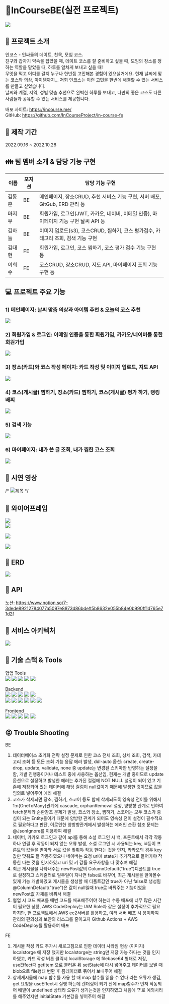 # 📝InCourseBE(실전 프로젝트)   
<img src="https://user-images.githubusercontent.com/110077343/198350421-e607f10e-e4a4-49e7-a9dd-d6fc9dad2c09.jpg"></img><br/>  

📌 프로젝트 소개
------------- 
인코스 - 인싸들의 데이트, 친목, 모임 코스.    
친구와 갑자기 약속을 잡았을 때, 데이트 코스를 잘 준비하고 싶을 때, 모임의 장소를 정하는 역할을 맡았을 때, 하루를 알차게 보내고 싶을 때!  
무엇을 먹고 어디를 갈지 누구나 한번쯤 고민해본 경험이 있으실거에요. 
현재 날씨에 맞는 코스와 의상, 아이템까지... 저희 인코스는 이런 고민을 한번에 해결할 수 있는 서비스를 만들고 싶었습니다.  
날씨와 계절, 지역, 성별 맞춤 추천으로 완벽한 하루를 보내고, 나만의 좋은 코스도 다른 사람들과 공유할 수 있는 서비스를 제공합니다.

배포 사이트: https://incourse.me/  
GitHub: https://github.com/InCourseProject/in-course-fe

:date: 제작 기간
-------------   
2022.09.16 ~ 2022.10.28 

:family: 팀 멤버 소개 & 담당 기능 구현
-------------   
|이름|포지션|담당 기능 구현|
|------|---|---|
|김동훈|BE|메인페이지, 장소CRUD, 추천 서비스 기능 구현, 서버 배포, GitGub, ERD 관리 등|
|마지우|BE|회원가입, 로그인(JWT, 카카오, 네이버, 이메일 인증), 마이페이지 기능 구현 날씨 API 등|
|김하늘|BE|이미지 업로드(s3), 코스CRUD, 찜하기, 코스 평가점수, 카테고리 조회, 검색 기능 구현|
|김대현|FE|회원가입, 로그인, 코스 찜하기, 코스 평가 점수 기능 구현 등|
|이희수|FE|코스CRUD, 장소CRUD, 지도 API, 마이페이지 조회 기능 구현 등|

:computer: 프로젝트 주요 기능
-------------  
### 1) 메인페이지: 날씨 맞춤 의상과 아이템 추천 & 오늘의 코스 추천   
<img src="https://user-images.githubusercontent.com/110077343/198362950-d1467af3-881a-4d55-a1e6-ee5138171dfd.png"></img><br/>       
### 2) 회원가입 & 로그인: 이메일 인증을 통한 회원가입, 카카오/네이버를 통한 회원가입
<img src="https://user-images.githubusercontent.com/110077343/198349330-6db61e66-4cb4-4eb6-b87e-4e118cc0370b.jpg"></img><br/>     
### 3) 장소(카드)와 코스 작성 페이지: 카드 작성 및 이미지 업로드, 지도 API
<img src="https://user-images.githubusercontent.com/110077343/198349450-6195dc47-0d3a-4ce3-a428-0ba565637a00.jpg"></img><br/>  
### 4) 코스(게시글) 찜하기, 장소(카드) 찜하기, 코스(게시글) 평가 하기, 랭킹 배찌
<img src="https://user-images.githubusercontent.com/110077343/198362817-1d660a39-2931-4a6b-a933-5029fed0446e.png"></img><br/>     
### 5) 검색 기능
<img src="https://user-images.githubusercontent.com/110077343/198350233-c608ffe6-09cb-4586-b150-ce640fd030e7.jpg"></img><br/>      
### 6) 마이페이지: 내가 쓴 글 조회, 내가 찜한 코스 조회   
<img src="https://user-images.githubusercontent.com/110077343/198358995-b5f9043c-714e-4b05-97ba-1fc9fe70a68f.png"></img><br/>  

:movie_camera: 시연 영상
-------------  
/* [![제목](http://img.youtube.com/vi/유튜브썸네일.jpg)](https://www.youtube.com/watch?v=고유번호) */

:green_book: 와이어프레임
------------- 
<img src="https://user-images.githubusercontent.com/110077343/194228885-47af482a-5ab7-4dc7-aa79-4c0b2cdf06ba.png"></img><br/> 
<img src="https://user-images.githubusercontent.com/110077343/194229015-aa30c001-e99c-42e9-8c27-621d6b81d1d0.png"></img><br/>  
<img src="https://user-images.githubusercontent.com/110077343/194229116-226d747d-f463-43ee-87b9-31a6c3497142.png"></img><br/>  
<img src="https://user-images.githubusercontent.com/110077343/194229157-00f698b1-3036-4892-a880-41118112b11e.png"></img><br/>  

:blue_book: ERD
-------------
<img src="https://user-images.githubusercontent.com/110077343/194233246-3978d326-b55e-4cfc-89e4-17028565e967.png"></img><br/>  

:orange_book: API
------------- 
노션: https://www.notion.so/7-3dede89212784077a5097e8873d86bde#5b8632e055b84e0b990ff1d765e71d2f

:ledger: 서비스 아키텍처
-------------
<img src="https://user-images.githubusercontent.com/110077343/198351688-680dc28f-3f0c-4e92-9797-8e84f726088c.png"></img><br/>  


:construction_worker: 기술 스택 & Tools
------------- 
협업 Tools       
<img src="https://img.shields.io/badge/Notion-000000?style=for-the-badge&logo=Notion&logoColor=white">
<img src="https://img.shields.io/badge/Google Sheets-34A853?style=for-the-badge&logo=Google Sheets&logoColor=white">
<img src="https://img.shields.io/badge/Git-F05032?style=for-the-badge&logo=Git&logoColor=white">
<img src="https://img.shields.io/badge/GitHub-181717?style=for-the-badge&logo=GitHub&logoColor=white">
<img src="https://img.shields.io/badge/Sourcetree-0052CC?style=for-the-badge&logo=Sourcetree&logoColor=white">     

Backend   
<img src="https://img.shields.io/badge/Java11-007396?style=for-the-badge&logo=Java11&logoColor=white">
<img src="https://img.shields.io/badge/Spring-6DB33F?style=for-the-badge&logo=Spring&logoColor=white">
<img src="https://img.shields.io/badge/Spring Boot-6DB33F?style=for-the-badge&logo=Spring Boot&logoColor=white">
<img src="https://img.shields.io/badge/Spring Security-6DB33F?style=for-the-badge&logo=Spring Security&logoColor=white">
<img src="https://img.shields.io/badge/JSON Web Tokens-000000?style=for-the-badge&logo=JSON Web Tokens&logoColor=white">  
<img src="https://img.shields.io/badge/Amazon EC2-FF9900?style=for-the-badge&logo=Amazon EC2&logoColor=white">
<img src="https://img.shields.io/badge/Ubuntu-E95420?style=for-the-badge&logo=Ubuntu&logoColor=white">
<img src="https://img.shields.io/badge/Amazon S3-569A31?style=for-the-badge&logo=Amazon S3&logoColor=white">
<img src="https://img.shields.io/badge/MySQL-4479A1?style=for-the-badge&logo=MySQL&logoColor=white"> 
<img src="https://img.shields.io/badge/IntelliJ IDEA-000000?style=for-the-badge&logo=IntelliJ IDEA&logoColor=white"> 
<img src="https://img.shields.io/badge/Postman-FF6C37?style=for-the-badge&logo=Postman&logoColor=white"> 


Frontend    
<img src="https://img.shields.io/badge/React-61DAFB?style=for-the-badge&logo=React&logoColor=white">
<img src="https://img.shields.io/badge/JavaScript-F7DF1E?style=for-the-badge&logo=JavaScript&logoColor=white">
<img src="https://img.shields.io/badge/Axios-5A29E4?style=for-the-badge&logo=Axios&logoColor=white">
<img src="https://img.shields.io/badge/Redux-764ABC?style=for-the-badge&logo=Redux&logoColor=white">
<img src="https://img.shields.io/badge/React Router-CA4245?style=for-the-badge&logo=React Router&logoColor=white">

        
          

:rage: Trouble Shooting
------------- 
BE  
1) 데이터베이스 초기화 전략 설정 문제로 인한 코스 전체 조회, 상세 조회,  검색, 카테고리 조회 등 모든 조회 기능 응답 에러 발생, ddl-auto 옵션: create, create-drop, update, validate, none 중 update는 변경된 스키마만 반영하는 설정을 함, 개발 진행중이거나 테스트 중에 사용하는 옵션임, 현재는 개발 중이므로 update옵션으로 설정하고 발생한 에러는 추가된 컬럼에 NOT NULL 설정이 되어 있고 기존에 저장되어 있는 데이터에 해당 컬럼이 null값이기 때문에 발생한 것이므로 값을 임의로 넣어주어 에러 해결
2) 코스가 삭제되면 장소, 찜하기, 스코어 등도 함께 삭제되도록 영속성 전이를 위해서 1:n(OneToMany)관계에 cascade, orphanRemoval 설정, 양방향 관계로 인하여 fetch문제와 순환참조 문제가 발생, 코스와 장소, 찜하기, 스코어는 모두 코스가 중심이 되는 Entity들이기 때문에 양방향 관계가 되어도 영속성 전이 설정이 필수적으로 필요하다고 판단, 이로인한 양방향관계에서 발생하는 에러인 순환 참조 문제는 @JsonIgnore를 이용하여 해결   
3) 네이버, 카카오 로그인과 같이 api를 통해 소셜 로그인 시 백, 프론트에서 각각 작동하나 연결 후 작동이 되지 않는 오류 발생, 소셜 로그인 시 사용되는 key, id등이 프론트의 값들을 받아와 서로 값을 맞춰야 작동 한다는 것을 인지, 카카오의 경우 key값만 맞춰도 잘 작동하였으나 네이버는 요청 uri에 state가 추가적으로 들어가야 작동한 다는 것을 인지하였고 uri 및 키 값들 요구사항을 다 맞추며 해결    
4) 최근 게시물을 나타내주는 newPost값의 ColumnDefault("true")디폴트를 true로 설정하고 스케줄러로 일주일이 지나면 false로 바꾸어, 최근 게시물을 알아볼수 있게 기능 개발하였고 게시물을 생성할 때 디폴트값인 true가 아닌 false로 생성됨 @ColumnDefault("true")은 값이 null일때 true로 바꿔주는 기능이었음 newPost값 자체를 바꿔서 해결   
5) 협업 시 코드 배포를 매번 코드를 배포해주어야 하는데 수동 배포에 너무 많은 시간이 필요한 상황, AWS CodeDeploy는 IAM Role과 같은 설정이 추가적으로 필요하지만, 현 프로젝트에서 AWS ec2서버를 활용하고, 여러 서버 배포 시 용이하여 관리의 편의성과 보안의 리스크를 줄이고자 Github Actions + AWS CodeDeploy를 활용하여 배포

   
FE  
1) 게시물 작성 카드 추가시 새로고침으로 인한 데이터 사라짐 현상 (이미지) localstorge 에 저장 했지만 localstorge는 string만 저장 가능 하다는 것을 인지하였고, 카드 작성 버튼 클릭시 localStorage 에 filebase64 형태로 저장, useEffect때 getItem 으로 불러온 뒤 setState에 다시 넣어주고 데이터를 보낼 때 blob으로 file형태 변환 후 폼데이터로 묶어서 보내주어 해결 
2) 상세게시물에 map 함수를 사용 할 때 map 함수를 읽을 수 없다 라는 오류가 생김, get 요청을 useEffect시 실행 하는데 렌더링이 되기 전에 map함수가 먼저 작동되어 배열이 undefined 상태라 오류가 생기는것을 인지하였고 처음에 ‘?’로 예외처리를 해주었지만 initialState 기본값을 넣어주어 해결      
